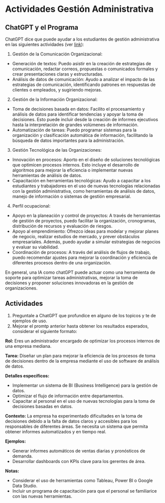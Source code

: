 # Actividades Gestión Administrativa

## ChatGPT y el Programa
ChatGPT dice que puede ayudar a los estudiantes de gestión administrativa en las siguientes actividades (ver [link](https://chatgpt.com/share/66f65082-adbc-8005-b18f-b605a1b29ff5)):

1. Gestión de la Comunicación Organizacional:
* Generación de textos: Puedo asistir en la creación de estrategias de comunicación, redactar correos, propuestas o comunicados formales y crear presentaciones claras y estructuradas.
* Análisis de datos de comunicación: Ayudo a analizar el impacto de las estrategias de comunicación, identificando patrones en respuestas de clientes o empleados, y sugiriendo mejoras.
2. Gestión de la Información Organizacional:
* Toma de decisiones basada en datos: Facilito el procesamiento y análisis de datos para identificar tendencias y apoyar la toma de decisiones. Esto puede incluir desde la creación de informes ejecutivos hasta la interpretación de grandes volúmenes de información.
* Automatización de tareas: Puedo programar sistemas para la organización y clasificación automática de información, facilitando la búsqueda de datos importantes para la administración.

3. Gestión Tecnológica de las Organizaciones:
* Innovación en procesos: Aporto en el diseño de soluciones tecnológicas que optimicen procesos internos. Esto incluye el desarrollo de algoritmos para mejorar la eficiencia o implementar nuevas herramientas de análisis de datos.
* Capacitación en herramientas tecnológicas: Ayudo a capacitar a los estudiantes y trabajadores en el uso de nuevas tecnologías relacionadas con la gestión administrativa, como herramientas de análisis de datos, manejo de información o sistemas de gestión empresarial.

4. Perfil ocupacional:
* Apoyo en la planeación y control de proyectos: A través de herramientas de gestión de proyectos, puedo facilitar la organización, cronogramas, distribución de recursos y evaluación de riesgos.
* Apoyo al emprendimiento: Ofrezco ideas para modelar y mejorar planes de negocio, realizar estudios de mercado, y prever obstáculos empresariales. Además, puedo ayudar a simular estrategias de negocios y evaluar su viabilidad.
* Coordinación de procesos: A través del análisis de flujos de trabajo, puedo recomendar ajustes para mejorar la coordinación y eficiencia de diferentes procesos dentro de una organización.

En general, una IA como chatGPT puede actuar como una herramienta de soporte para optimizar tareas administrativas, mejorar la toma de decisiones y proponer soluciones innovadoras en la gestión de organizaciones.

## Actividades
1. Preguntale a ChatGPT que profundice en alguno de los topicos y te de ejemplos de uso.
2. Mejorar el promtp anterior hasta obtener los resultados esperados, considerar el siguiente formato:
   
**Rol:** Eres un administrador encargado de optimizar los procesos internos de una empresa mediana.

**Tarea:** Diseñar un plan para mejorar la eficiencia de los procesos de toma de decisiones dentro de la empresa mediante el uso de software de análisis de datos.

**Detalles específicos:** 
- Implementar un sistema de BI (Business Intelligence) para la gestión de datos.
- Optimizar el flujo de información entre departamentos.
- Capacitar al personal en el uso de nuevas tecnologías para la toma de decisiones basadas en datos.

**Contexto:** La empresa ha experimentado dificultades en la toma de decisiones debido a la falta de datos claros y accesibles para los responsables de diferentes áreas. Se necesita un sistema que permita obtener informes automatizados y en tiempo real.

**Ejemplos:**
- Generar informes automáticos de ventas diarias y pronósticos de demanda.
- Desarrollar dashboards con KPIs clave para los gerentes de área.

**Notas:**
- Considerar el uso de herramientas como Tableau, Power BI o Google Data Studio.
- Incluir un programa de capacitación para que el personal se familiarice con las nuevas herramientas.

   

